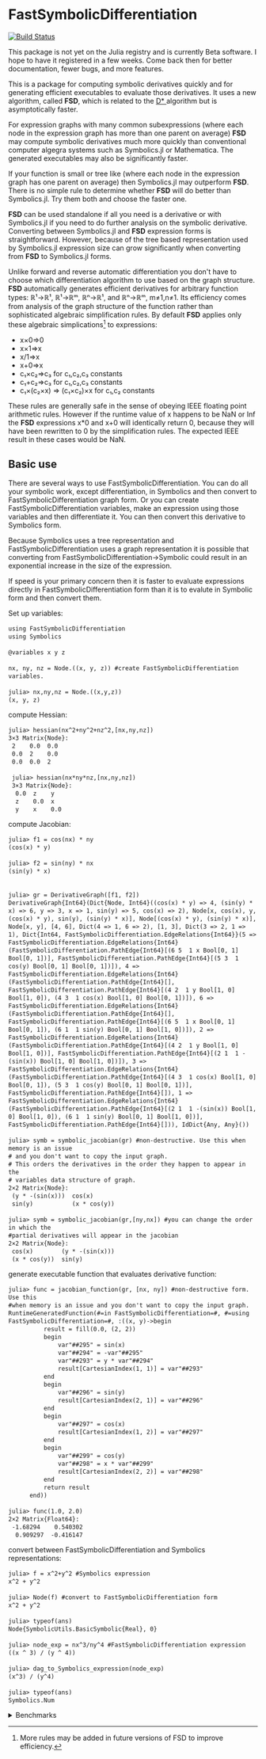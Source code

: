 # FastSymbolicDifferentiation

[![Build Status](https://github.com/brianguenter/FastSymbolicDifferentiation.jl/actions/workflows/CI.yml/badge.svg?branch=main)](https://github.com/brianguenter/FastSymbolicDifferentiation.jl/actions/workflows/CI.yml?query=branch%3Amain)

This package is not yet on the Julia registry and is currently Beta software. I hope to have it registered in a few weeks. Come back then for better documentation, fewer bugs, and more features.

This is a package for computing symbolic derivatives quickly and for generating efficient executables to evaluate those derivatives. It uses a new algorithm, called **FSD**, which is related to the [D* ](https://www.microsoft.com/en-us/research/publication/the-d-symbolic-differentiation-algorithm/) algorithm but is asymptotically  faster.  

For expression graphs with many common subexpressions (where each node in the expression graph has more than one parent on average) **FSD** may compute symbolic derivatives much more quickly than conventional computer algegra systems such as Symbolics.jl or Mathematica. The generated executables may also be significantly faster. 

If your function is small or tree like (where each node in the expression graph has one parent on average) then Symbolics.jl may outperform **FSD**. There is no simple rule to determine whether **FSD** will do better than Symbolics.jl. Try them both and choose the faster one.

**FSD** can be used standalone if all you need is a derivative or with Symbolics.jl if you need to do further analysis on the symbolic derivative. Converting between Symbolics.jl and **FSD** expression forms is straightforward. However, because of the tree based representation used by Symbolics.jl expression size can grow significantly when converting from **FSD** to Symbolics.jl forms.


Unlike forward and reverse automatic differentiation you don't have to choose which differentiation algorithm to use based on the graph structure. **FSD** automatically generates efficient derivatives for arbitrary function types: ℝ¹->ℝ¹, ℝ¹->ℝᵐ, ℝⁿ->ℝ¹, and ℝⁿ->ℝᵐ, m≠1,n≠1. Its efficiency comes from analysis of the graph structure of the function rather than sophisticated algebraic simplification rules. By default **FSD** applies only these algebraic simplications[^1] to expressions:
* x×0=>0
* x×1=>x
* x/1=>x
* x+0=>x
* c₁×c₂=>c₃ for c₁,c₂,c₃ constants
* c₁+c₂=>c₃ for c₁,c₂,c₃ constants
* c₁×(c₂×x) => (c₁×c₂)×x  for c₁,c₂ constants


These rules are generally safe in the sense of obeying IEEE floating point arithmetic rules. However if the runtime value of x happens to be NaN or Inf the **FSD** expressions x*0 and x+0 will identically return 0, because they will have been rewritten to 0 by the simplification rules. The expected IEEE result in these cases would be NaN. 

## Basic use
There are several ways to use FastSymbolicDifferentiation. You can do all your symbolic work, except differentiation, in Symbolics and then convert to FastSymbolicDifferentiation graph form. Or you can create FastSymbolicDifferentiation variables, make an expression using those variables and then differentiate it. You can then convert this derivative to Symbolics form.

Because Symbolics uses a tree representation and FastSymbolicDifferentiation uses a graph representation it is possible that converting from FastSymbolicDifferentiation->Symbolic could result in an exponential increase in the size of the expression.

If speed is your primary concern then it is faster to evaluate expressions directly in FastSymbolicDifferentiation form than it is to evalute in Symbolic form and then convert them.

Set up variables:
```
using FastSymbolicDifferentiation
using Symbolics

@variables x y z

nx, ny, nz = Node.((x, y, z)) #create FastSymbolicDifferentiation variables.

julia> nx,ny,nz = Node.((x,y,z))
(x, y, z)
```
compute Hessian:
```
julia> hessian(nx^2+ny^2+nz^2,[nx,ny,nz])
3×3 Matrix{Node}:
 2    0.0  0.0
 0.0  2    0.0
 0.0  0.0  2

 julia> hessian(nx*ny*nz,[nx,ny,nz])
 3×3 Matrix{Node}:
  0.0  z    y
  z    0.0  x
  y    x    0.0
```
compute Jacobian:
```
julia> f1 = cos(nx) * ny
(cos(x) * y)

julia> f2 = sin(ny) * nx
(sin(y) * x)


julia> gr = DerivativeGraph([f1, f2])
DerivativeGraph{Int64}(Dict{Node, Int64}((cos(x) * y) => 4, (sin(y) * x) => 6, y => 3, x => 1, sin(y) => 5, cos(x) => 2), Node[x, cos(x), y, (cos(x) * y), sin(y), (sin(y) * x)], Node[(cos(x) * y), (sin(y) * x)], Node[x, y], [4, 6], Dict(4 => 1, 6 => 2), [1, 3], Dict(3 => 2, 1 => 1), Dict{Int64, FastSymbolicDifferentiation.EdgeRelations{Int64}}(5 => FastSymbolicDifferentiation.EdgeRelations{Int64}(FastSymbolicDifferentiation.PathEdge{Int64}[(6 5  1 x Bool[0, 1] Bool[0, 1])], FastSymbolicDifferentiation.PathEdge{Int64}[(5 3  1 cos(y) Bool[0, 1] Bool[0, 1])]), 4 => FastSymbolicDifferentiation.EdgeRelations{Int64}(FastSymbolicDifferentiation.PathEdge{Int64}[], FastSymbolicDifferentiation.PathEdge{Int64}[(4 2  1 y Bool[1, 0] Bool[1, 0]), (4 3  1 cos(x) Bool[1, 0] Bool[0, 1])]), 6 => FastSymbolicDifferentiation.EdgeRelations{Int64}(FastSymbolicDifferentiation.PathEdge{Int64}[], FastSymbolicDifferentiation.PathEdge{Int64}[(6 5  1 x Bool[0, 1] Bool[0, 1]), (6 1  1 sin(y) Bool[0, 1] Bool[1, 0])]), 2 => FastSymbolicDifferentiation.EdgeRelations{Int64}(FastSymbolicDifferentiation.PathEdge{Int64}[(4 2  1 y Bool[1, 0] Bool[1, 0])], FastSymbolicDifferentiation.PathEdge{Int64}[(2 1  1 -(sin(x)) Bool[1, 0] Bool[1, 0])]), 3 => FastSymbolicDifferentiation.EdgeRelations{Int64}(FastSymbolicDifferentiation.PathEdge{Int64}[(4 3  1 cos(x) Bool[1, 0] Bool[0, 1]), (5 3  1 cos(y) Bool[0, 1] Bool[0, 1])], FastSymbolicDifferentiation.PathEdge{Int64}[]), 1 => FastSymbolicDifferentiation.EdgeRelations{Int64}(FastSymbolicDifferentiation.PathEdge{Int64}[(2 1  1 -(sin(x)) Bool[1, 0] Bool[1, 0]), (6 1  1 sin(y) Bool[0, 1] Bool[1, 0])], FastSymbolicDifferentiation.PathEdge{Int64}[])), IdDict{Any, Any}())

julia> symb = symbolic_jacobian(gr) #non-destructive. Use this when memory is an issue 
# and you don't want to copy the input graph. 
# This orders the derivatives in the order they happen to appear in the 
# variables data structure of graph. 
2×2 Matrix{Node}:
 (y * -(sin(x)))  cos(x)
 sin(y)           (x * cos(y))

julia> symb = symbolic_jacobian(gr,[ny,nx]) #you can change the order in which the 
#partial derivatives will appear in the jacobian
2×2 Matrix{Node}:
 cos(x)        (y * -(sin(x)))
 (x * cos(y))  sin(y)
```
generate executable function that evaluates derivative function:
```
julia> func = jacobian_function(gr, [nx, ny]) #non-destructive form. Use this 
#when memory is an issue and you don't want to copy the input graph.
RuntimeGeneratedFunction(#=in FastSymbolicDifferentiation=#, #=using FastSymbolicDifferentiation=#, :((x, y)->begin
          result = fill(0.0, (2, 2))
          begin
              var"##295" = sin(x)
              var"##294" = -var"##295"
              var"##293" = y * var"##294"
              result[CartesianIndex(1, 1)] = var"##293"
          end
          begin
              var"##296" = sin(y)
              result[CartesianIndex(2, 1)] = var"##296"
          end
          begin
              var"##297" = cos(x)
              result[CartesianIndex(1, 2)] = var"##297"
          end
          begin
              var"##299" = cos(y)
              var"##298" = x * var"##299"
              result[CartesianIndex(2, 2)] = var"##298"
          end
          return result
      end))

julia> func(1.0, 2.0)
2×2 Matrix{Float64}:
 -1.68294    0.540302
  0.909297  -0.416147
```
convert between FastSymbolicDifferentiation and Symbolics representations:
```
julia> f = x^2+y^2 #Symbolics expression
x^2 + y^2

julia> Node(f) #convert to FastSymbolicDifferentiation form
x^2 + y^2

julia> typeof(ans)
Node{SymbolicUtils.BasicSymbolic{Real}, 0}

julia> node_exp = nx^3/ny^4 #FastSymbolicDifferentiation expression
((x ^ 3) / (y ^ 4))

julia> dag_to_Symbolics_expression(node_exp)
(x^3) / (y^4)

julia> typeof(ans)
Symbolics.Num
```

<details>
    <summary> Benchmarks </summary>
## Benchmarks

The FSDBenchmark subdirectory has several benchmark functions you can use to compare the performance of [Symbolics.jl](https://symbolics.juliasymbolics.org/dev/) to FastSymbolicDifferentiation.jl on your computer. There are three types of benchmarks: Symbolic, MakeFunction, and Exe. 

The Symbolic benchmark is the time required to compute just the symbolic form of the derivative. The Symbolic benchmark can be run with simplification turned on or off for Symbolics.jl. If simplification is on then computation time can be extremely long but the resulting expression might be simpler and faster to execute.

The MakeFunction benchmark is the time to generate a Julia Expr from an already computed symbolic derivative. It does not include  the time for LLVM to compile the Expr. As symbolic expressions become large LLVM compile time and memory usage both increase dramatically. For both of the example benchmarks shown below LLVM ran out of memory at relatively small problem sizes.

The Exe function measures just the time required to execute the compiled function using an in-place matrix.

All benchmarks show the ratio of time taken by Symbolics.jl to FastSymbolicDifferentiation.jl. Numbers greater than 1 mean FastSymbolicDifferentiation is faster.

All benchmarks were run on an AMD Ryzen 9 7950X 16-Core Processor with 32GB RAM running Windows 11 OS, Julia version 1.9.0.
### Chebyshev polynomial
The first example is a recursive function for 
the Chebyshev polynomial of order n:

```
@memoize function Chebyshev(n, x)
    if n == 0
        return 1
    elseif n == 1
        return x
    else
        return 2 * (x) * Chebyshev(n - 1, x) - Chebyshev(n - 2, x)
    end
end
```
The function is memoized for efficiency. 

The Chebyshev expression graph does not have many nodes even at the largest size tested (graph size increases linearly with Chebyshev order). For example, here is the graph of the 10th order expression: 
<img src="Documentation/Paper/illustrations/chebyshev10.svg" alt="drawing" height="400">
The complexity arises from the number of different paths from the root to the leaf of the graph. Conventional symbolic differentiation will follow all of these paths leading to an exponential explosion in the size of the symbolic expresion that must be simplified.

Symbolics.jl can simplify the resulting expression graphs to a simple polynomial form when full simplification is turned on. This yields efficient executables but the symbolic processing can take a very long time. The first set of three benchmarks show results with simplification turned off in Symbolics.jl, followed by a set of three with simplification turned on.

#### Chebyshev benchmarks with simplification off
<img src="FSDBenchmark\Data\figure_chebyshev_Symbolic.svg" alt="drawing" width="50%"> 
<img src="FSDBenchmark\Data\figure_chebyshev_MakeFunction.svg" alt="drawing" width="50%">
<img src="FSDBenchmark\Data\figure_chebyshev_Exe.svg" alt="drawing" width="50%">

For the Chebyshev Exe benchmark the Symbolics.jl derivative generated a large Expr for order 20 and higher. LLVM ran out of memory while compiling these large Expr on a machine with 32GB RAM.

#### Chebyshev benchmarks with simplification on

### Spherical Harmonics

The second example is spherical harmonics functions. This is the expression graph for the spherical harmonic function of order 8:
<img src="Documentation/Paper/illustrations/sphericalharmonics_8.svg" alt="drawing" width="100%">

<details>
    <summary> Source for spherical harmonics benchmark </summary>

```
@memoize function P(l, m, z)
    if l == 0 && m == 0
        return 1.0
    elseif l == m
        return (1 - 2m) * P(m - 1, m - 1, z)
    elseif l == m + 1
        return (2m + 1) * z * P(m, m, z)
    else
        return ((2l - 1) / (l - m) * z * P(l - 1, m, z) - (l + m - 1) / (l - m) * P(l - 2, m, z))
    end
end
export P

@memoize function S(m, x, y)
    if m == 0
        return 0
    else
        return x * C(m - 1, x, y) - y * S(m - 1, x, y)
    end
end
export S

@memoize function C(m, x, y)
    if m == 0
        return 1
    else
        return x * S(m - 1, x, y) + y * C(m - 1, x, y)
    end
end
export C

function factorial_approximation(x)
    local n1 = x
    sqrt(2 * π * n1) * (n1 / ℯ * sqrt(n1 * sinh(1 / n1) + 1 / (810 * n1^6)))^n1
end
export factorial_approximation

function compare_factorial_approximation()
    for n in 1:30
        println("n $n relative error $((factorial(big(n))-factorial_approximation(n))/factorial(big(n)))")
    end
end
export compare_factorial_approximation

@memoize function N(l, m)
    @assert m >= 0
    if m == 0
        return sqrt((2l + 1 / (4π)))
    else
        # return sqrt((2l+1)/2π * factorial(big(l-m))/factorial(big(l+m)))
        #use factorial_approximation instead of factorial because the latter does not use Stirlings approximation for large n. Get error for n > 2 unless using BigInt but if use BigInt get lots of rational numbers in symbolic result.
        return sqrt((2l + 1) / 2π * factorial_approximation(l - m) / factorial_approximation(l + m))
    end
end
export N

"""l is the order of the spherical harmonic. I think"""
@memoize function Y(l, m, x, y, z)
    @assert l >= 0
    @assert abs(m) <= l
    if m < 0
        return N(l, abs(m)) * P(l, abs(m), z) * S(abs(m), x, y)
    else
        return N(l, m) * P(l, m, z) * C(m, x, y)
    end
end
export Y

SHFunctions(max_l, x::Node, y::Node, z::Node) = SHFunctions(Vector{Node}(undef, 0), max_l, x, y, z)
SHFunctions(max_l, x::Symbolics.Num, y::Symbolics.Num, z::Symbolics.Num) = SHFunctions(Vector{Symbolics.Num}(undef, 0), max_l, x, y, z)

function SHFunctions(shfunc, max_l, x, y, z)
    for l in 0:max_l-1
        for m in -l:l
            push!(shfunc, Y(l, m, x, y, z))
        end
    end

    return shfunc
end
export SHFunctions

function spherical_harmonics(::JuliaSymbolics, model_size)
    Symbolics.@variables x y z
    return SHFunctions(model_size, x, y, z), [x, y, z]
end

function spherical_harmonics(::FastSymbolic, model_size, x, y, z)
    nx = Node(x)
    ny = Node(y)
    nz = Node(z)

    graph = DerivativeGraph(SHFunctions(model_size, nx, ny, nz))
    return graph
end

function spherical_harmonics(package::FastSymbolic, model_size)
    Symbolics.@variables x, y, z
    return spherical_harmonics(package, model_size, x, y, z)
end
export spherical_harmonics
```
</details>

As was the case for Chebyshev polynomials the number of paths from the roots to the variables is much greater than the number of nodes in the graph. 

These benchmarks took significantly longer to run than the Chebyshev benchmarks (6 minutes to benchmark order 25 spherical harmonic for Symbolics.jl) so the problem sizes are not as large and the ratios of time taken by Symbolics.jl vs. FastSymbolicDifferentiation.jl are not as large. 

But, one can reasonably expect for larger problem instances that the relative advantage of FastSymbolicDifferentiation.jl vs Symbolics.jl would increase.

<img src="FSDBenchmark\Data\figure_spherical_harmonics_Symbolic.svg" alt="drawing" width="50%">
<img src="FSDBenchmark\Data\figure_spherical_harmonics_MakeFunction.svg" alt="drawing" width="50%">
<img src="FSDBenchmark\Data\figure_spherical_harmonics_Exe.svg" alt="drawing" width="50%">

For the Symbolics.jl Exe benchmark LLVM ran out of memory for order 16 or higher.
</details>

[^1]: More rules may be added in future versions of FSD to improve efficiency.
